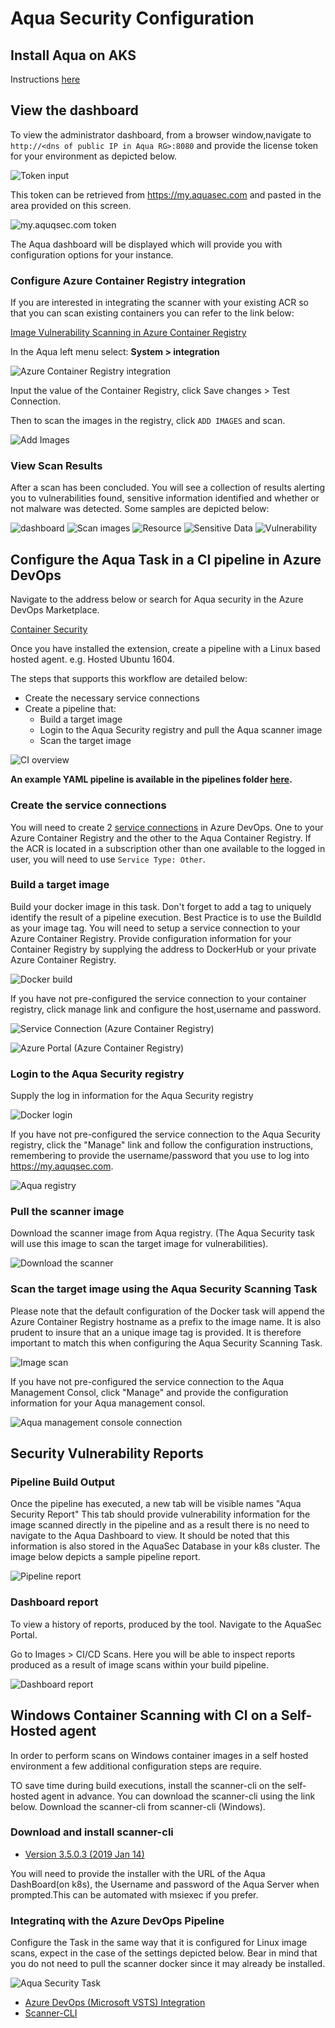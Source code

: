 # Aqua Security Configuration

## Install Aqua on AKS

Instructions [here](./InstallAquaOnAKS.md)

## View the dashboard

To view the administrator dashboard, from a browser window,navigate to  `http://<dns of public IP in Aqua RG>:8080` and provide the license token for your environment as depicted below.

![Token input](images/token.png)

This token can be retrieved from <https://my.aquasec.com> and pasted in the area provided on this screen.

![my.aquqsec.com token](images/token2.png)

The Aqua dashboard will be displayed which will provide you with configuration options for your instance.

### Configure Azure Container Registry integration

If you are interested in integrating the scanner with your existing ACR so that you can scan existing containers you can refer to the link below:

  [Image Vulnerability Scanning in Azure Container Registry](https://blog.aquasec.com/image-vulnerability-scanning-in-azure-container-registry)

In the Aqua left menu select:
  **System > integration**

![Azure Container Registry integration](images/aqua-integration.png)

Input the value of the Container Registry, click Save changes > Test Connection.

Then to scan the images in the registry, click `ADD IMAGES`  and scan.

![Add Images](images/images.png)

### View Scan Results

After a scan has been concluded. You will see a collection of results alerting you to vulnerabilities found, sensitive information identified and whether or not malware was detected. Some samples are depicted below:

![dashboard](images/risk.PNG)
![Scan images](images/scan-images.PNG)
![Resource](images/Resources.png)
![Sensitive Data](images/sensitive.png)
![Vulnerability](images/vulnerability.png)

## Configure the Aqua Task in a CI pipeline in Azure DevOps

Navigate to the address below or search for Aqua security in the Azure DevOps Marketplace.

 [Container Security](https://marketplace.visualstudio.com/items?itemName=aquasec.aquasec)

Once you have installed the extension, create a pipeline with a Linux based hosted agent. e.g. Hosted Ubuntu 1604.

The steps that supports this workflow are detailed below:

* Create the necessary service connections
* Create a pipeline that:
  * Build a target image
  * Login to the Aqua Security registry and pull the Aqua scanner image
  * Scan the target image

![CI overview](images/CI.png)

**An example YAML pipeline is available in the pipelines folder [here](../../pipelines/Challenge%202/ContainerScanning/Aqua-CI.yml).**

### Create the service connections

You will need to create 2 [service connections](https://docs.microsoft.com/en-us/azure/devops/pipelines/library/service-endpoints?view=azure-devops&tabs=yaml) in Azure DevOps.  One to your Azure Container Registry and the other to the Aqua Container Registry.  If the ACR is located in a subscription other than one available to the logged in user, you will need to use `Service Type: Other`.

### Build a target image

Build your docker image in this task. Don't forget to add a tag to uniquely identify the result of a pipeline execution.  Best Practice is to use the BuildId as your image tag.  You will need to setup a service connection to your Azure Container Registry. Provide configuration information for your Container Registry by supplying the address to DockerHub or your private Azure Container Registry.

![Docker build](images/docker-build.png)

If you have not pre-configured the service connection to your container registry, click manage link and configure the host,username and password.

![Service Connection (Azure Container Registry)](images/ContainerRegistrySettings.png)

![Azure Portal (Azure Container Registry)](images/containerRegistry.png)

### Login to the Aqua Security registry

Supply the log in information for the Aqua Security registry

![Docker login](images/docker-login.png)

 If you have not pre-configured the service connection to the Aqua Security registry, click the "Manage" link and follow the configuration instructions, remembering to provide the username/password that you use to log into <https://my.aquqsec.com>.

 ![Aqua registry](images/ContainerRegistrySettingsForAqua.png)

### Pull the scanner image

Download the scanner image from Aqua registry. (The Aqua Security task will use this image to scan the target image for vulnerabilities).

![Download the scanner](images/docker-pull.png)

### Scan the target image using the Aqua Security Scanning Task

Please note that the default configuration of the Docker task will append the Azure Container Registry hostname as a prefix to the image name. It is also prudent to insure that an a unique image tag is provided. It is therefore important to match this when configuring the Aqua Security Scanning Task.

![Image scan](images/docker-aqua-scan.png)

If you have not pre-configured the service connection to the Aqua Management Consol, click "Manage" and provide the configuration information for your Aqua management consol.

![Aqua management console connection](images/aqua-management-console-connection-settings.png)

## Security Vulnerability Reports

### Pipeline Build Output

Once the pipeline has executed, a new tab will be visible names "Aqua Security Report" This tab should provide vulnerability information for the image scanned directly in the pipeline and as a result there is no need to navigate to the Aqua Dashboard to view. It should be noted that this information is also stored in the AquaSec Database in your k8s cluster. The image below depicts a sample pipeline report.

![Pipeline report](images/pipeline-report.png)

### Dashboard report

To view a history of reports, produced by the tool. Navigate to the AquaSec Portal.

Go to Images > CI/CD Scans. Here you will be able to inspect reports produced as a result of image scans within your build pipeline.

![Dashboard report](images/dashboard-report.png)

## Windows Container Scanning with CI on a Self-Hosted agent

In order to perform scans on Windows container images in a self hosted environment a few additional configuration steps are require.

TO save time during build executions, install the scanner-cli on the self-hosted agent in advance.  You can download the scanner-cli using the link below.
Download the scanner-cli from scanner-cli (Windows).

### Download and install scanner-cli

* [Version 3.5.0.3 (2019 Jan 14)](https://docs.aquasec.com/v3.5/docs/version-3503)

You will need to provide the installer with the URL of the Aqua DashBoard(on k8s), the Username and password of the Aqua Server when prompted.This can be automated with msiexec if you prefer.

### Integratinq with the Azure DevOps Pipeline

Configure the Task in the same way that it is configured for Linux image scans, expect in the case of the settings depicted below. Bear in mind that you do not need to pull the scanner docker since it may already be installed.

![Aqua Security Task](images/scanning.png)

* [Azure DevOps (Microsoft VSTS) Integration](https://docs.aquasec.com/docs/azure-devops-integration)
* [Scanner-CLI](https://docs.aquasec.com/v3.5/docs/command-line)

